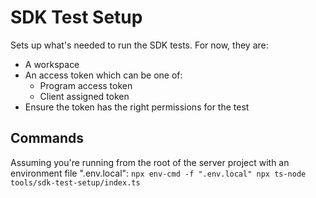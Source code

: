 # SDK Test Setup

Sets up what's needed to run the SDK tests. For now, they are:

- A workspace
- An access token which can be one of:
  - Program access token
  - Client assigned token
- Ensure the token has the right permissions for the test

## Commands

Assuming you're running from the root of the server project with an environment file ".env.local":
`npx env-cmd -f ".env.local" npx ts-node tools/sdk-test-setup/index.ts`
